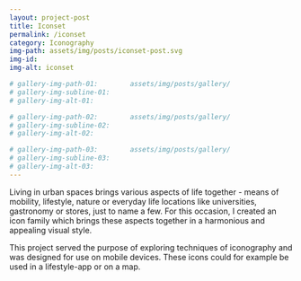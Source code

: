 ```yaml
---
layout: project-post
title: Iconset
permalink: /iconset
category: Iconography
img-path: assets/img/posts/iconset-post.svg
img-id:
img-alt: iconset

# gallery-img-path-01:        assets/img/posts/gallery/
# gallery-img-subline-01:     
# gallery-img-alt-01:         

# gallery-img-path-02:        assets/img/posts/gallery/
# gallery-img-subline-02:     
# gallery-img-alt-02:         

# gallery-img-path-03:        assets/img/posts/gallery/
# gallery-img-subline-03:     
# gallery-img-alt-03:       
---
```


Living in urban spaces brings various aspects of life together - means of mobility, lifestyle, nature or everyday life locations like universities, gastronomy or stores, just to name a few. For this occasion, I created an icon family which brings these aspects together in a harmonious and appealing visual style.

This project served the purpose of exploring techniques of iconography and was designed for use on mobile devices. These icons could for example be used in a lifestyle-app or on a map.